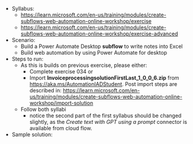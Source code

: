 - Syllabus:
    - https://learn.microsoft.com/en-us/training/modules/create-subflows-web-automation-online-workshop/exercise
    - https://learn.microsoft.com/en-us/training/modules/create-subflows-web-automation-online-workshop/exercise-advanced
- Scenario:
    - Build a Power Automate Desktop **subflow** to write notes into Excel
    - Build web automation by using Power Automate for desktop
- Steps to run:
    - As this is builds on previous exercise, please either:
        - Complete exercise 034 or
        - Import **InvoiceprocessingsolutionFirstLast_1_0_0_6.zip** from https://aka.ms/AutomationIADStudent. Post import steps are described in: https://learn.microsoft.com/en-us/training/modules/create-subflows-web-automation-online-workshop/import-solution
    - Follow both syllabi
        - notice the second part of the first syllabus should be changed slightly, as the *Create text with GPT using a prompt* connector is available from cloud flow.
- Sample solution: